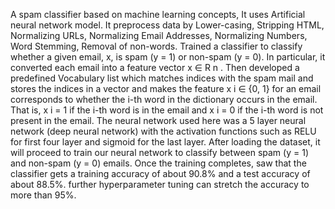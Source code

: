 A spam classifier based on machine learning concepts, It uses Artificial neural network model.
It preprocess data by Lower-casing, Stripping HTML, Normalizing URLs, Normalizing Email Addresses, Normalizing Numbers, Word Stemming, Removal of non-words.
Trained a classifier to classify whether a given email, x, is spam (y = 1) or non-spam (y = 0). In particular, it converted each email into a feature vector x ∈ R n . Then developed a predefined Vocabulary list which matches indices with the spam mail and stores the indices in a vector and makes the feature x i ∈ {0, 1} for an email corresponds to whether the i-th word in the dictionary occurs in the email. That is, x i = 1 if the i-th word is in the email and x i = 0 if the i-th word is not present in the email.
The neural network used here was a 5 layer neural network (deep neural network) with the activation functions such as RELU for first four layer and sigmoid for the last layer.
After loading the dataset, it will proceed to train our neural network to classify between spam (y = 1) and non-spam (y = 0) emails. Once the training completes, saw that the classifier gets a training accuracy of about 90.8% and a test accuracy of about 88.5%.
further hyperparameter tuning can stretch the accuracy to more than 95%.
